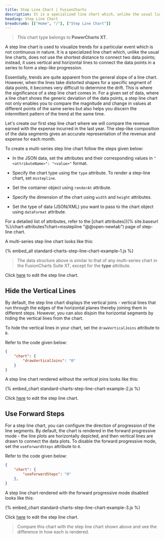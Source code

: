 ```yaml
---
title: Step Line Chart | FusionCharts
description: It is a specialized line chart which, unlike the usual line charts, does not use the shortest distance to connect two data points
heading: Step Line Chart
breadcrumb: [["Home", "/"], ["Step Line Chart"]]
---
```


> This chart type belongs to **PowerCharts XT**.

A step line chart is used to visualize trends for a particular event which is not continuous in nature. It is a specialized line chart which, unlike the usual line charts, does not use the shortest distance to connect two data points; instead, it uses vertical and horizontal lines to connect the data points in a series to form a step-like progression.

Essentially, trends are quite apparent from the general slope of a line chart. However, when the lines take distorted shapes for a specific segment of data points, it becomes very difficult to determine the drift. This is where the significance of a step line chart comes in. For a given set of data, where a line chart shows the generic deviation of the data points, a step line chart not only enables you to compare the magnitude and change in values at different points of the same series but also helps you discern the intermittent pattern of the trend at the same time.

Let's create our first step line chart where we will compare the revenue earned with the expense incurred in the last year. The step-like composition of the data segments gives an accurate representation of the revenue and expense for each month.

To create a multi-series step line chart follow the steps given below:

* In the JSON data, set the attributes and their corresponding values in `"<attributeName>": "<value>"` format.

* Specify the chart type using the `type` attribute. To render a step-line chart, set `msstepline`.

* Set the container object using `renderAt` attribute.

* Specify the dimension of the chart using `width` and `height` attributes.

* Set the type of data (JSON/XML) you want to pass to the chart object using `dataFormat` attribute.

For a detailed list of attributes, refer to the [chart attributes]({% site.baseurl %}/chart-attributes?chart=msstepline "@@open-newtab") page of step-line chart.

A multi-series step line chart looks like this:

{% embed_all standard-charts-step-line-chart-example-1.js %}

> The data structure above is similar to that of any multi-series chart in the FusionCharts Suite XT, except for the **type** attribute.

Click [here](http://jsfiddle.net/fusioncharts/DeFSs/ "@@open-newtab") to edit the step line chart.

## Hide the Vertical Lines

By default, the step line chart displays the vertical joins - vertical lines that run through the edges of the horizontal planes thereby joining them in different steps. However, you can also disjoin the horizontal segments by hiding the vertical lines from the chart.

To hide the vertical lines in your chart, set the `drawVerticalJoins` attribute to `0`. 

Refer to the code given below:

```json
{
	"chart": {
		"drawVerticalJoins": "0"
	}
}
```
A step line chart rendered without the vertical joins looks like this:

{% embed_chart standard-charts-step-line-chart-example-2.js %}

Click [here](http://jsfiddle.net/fusioncharts/5dm09d7y/ "@@open-newtab") to edit the step line chart.

## Use Forward Steps

For a step line chart, you can configure the direction of progression of the line segments. By default, the chart is rendered in the forward progressive mode - the line plots are horizontally depicted, and then vertical lines are drawn to connect the data plots. To disable the forward progressive mode, set the `useForwardSteps` attribute to `0`. 

Refer to the code given below:

```json
{
	"chart": {
		"useForwardSteps": "0"
	},
}
```
A step line chart rendered with the forward progressive mode disabled looks like this:

{% embed_chart standard-charts-step-line-chart-example-3.js %}

Click [here](http://jsfiddle.net/fusioncharts/sdhbwv98/ "@@open-newtab") to edit the step line chart.

> Compare this chart with the step line chart shown above and see the difference in how each is rendered.